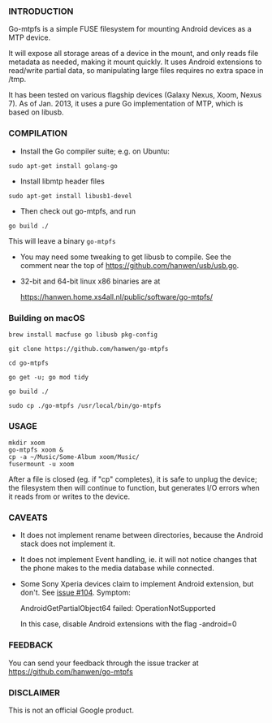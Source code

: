 ### INTRODUCTION

Go-mtpfs is a simple FUSE filesystem for mounting Android devices as a
MTP device.

It will expose all storage areas of a device in the mount, and only
reads file metadata as needed, making it mount quickly. It uses
Android extensions to read/write partial data, so manipulating large
files requires no extra space in /tmp.

It has been tested on various flagship devices (Galaxy Nexus, Xoom,
Nexus 7).  As of Jan. 2013, it uses a pure Go implementation of MTP,
which is based on libusb.



### COMPILATION

* Install the Go compiler suite; e.g. on Ubuntu:
```
sudo apt-get install golang-go
```
* Install libmtp header files
```
sudo apt-get install libusb1-devel
```
* Then check out go-mtpfs, and run
```
go build ./
```
  This will leave a binary `go-mtpfs`

* You may need some tweaking to get libusb to compile.  See the
  comment near the top of https://github.com/hanwen/usb/usb.go.

* 32-bit and 64-bit linux x86 binaries are at

  https://hanwen.home.xs4all.nl/public/software/go-mtpfs/

### Building on macOS
```shell
brew install macfuse go libusb pkg-config

git clone https://github.com/hanwen/go-mtpfs

cd go-mtpfs

go get -u; go mod tidy

go build ./

sudo cp ./go-mtpfs /usr/local/bin/go-mtpfs
```

### USAGE
```
mkdir xoom
go-mtpfs xoom &
cp -a ~/Music/Some-Album xoom/Music/
fusermount -u xoom
```
After a file is closed (eg. if "cp" completes), it is safe to unplug
the device; the filesystem then will continue to function, but
generates I/O errors when it reads from or writes to the device.


### CAVEATS

* It does not implement rename between directories, because the
  Android stack does not implement it.

* It does not implement Event handling, ie. it will not notice changes
  that the phone makes to the media database while connected.

* Some Sony Xperia devices claim to implement Android extension, but
  don't. See [issue
  #104](https://github.com/hanwen/go-mtpfs/issues/104). Symptom:

     AndroidGetPartialObject64 failed: OperationNotSupported

  In this case, disable Android extensions with the flag -android=0


### FEEDBACK

You can send your feedback through the issue tracker at
https://github.com/hanwen/go-mtpfs


### DISCLAIMER

This is not an official Google product.
